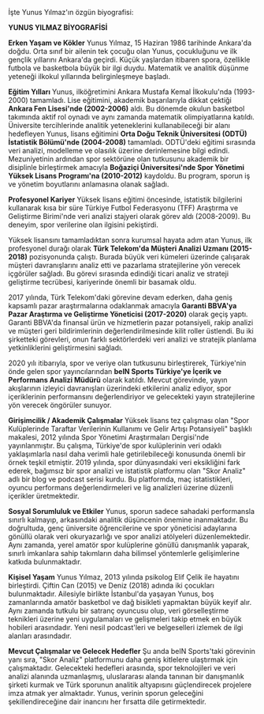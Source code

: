İşte Yunus Yılmaz'ın özgün biyografisi:

**YUNUS YILMAZ BİYOGRAFİSİ**

**Erken Yaşam ve Kökler**
Yunus Yılmaz, 15 Haziran 1986 tarihinde Ankara'da doğdu. Orta sınıf bir ailenin tek çocuğu olan Yunus, çocukluğunu ve ilk gençlik yıllarını Ankara'da geçirdi. Küçük yaşlardan itibaren spora, özellikle futbola ve basketbola büyük bir ilgi duydu. Matematik ve analitik düşünme yeteneği ilkokul yıllarında belirginleşmeye başladı.

**Eğitim Yılları**
Yunus, ilköğretimini Ankara Mustafa Kemal İlkokulu'nda (1993-2000) tamamladı. Lise eğitimini, akademik başarılarıyla dikkat çektiği **Ankara Fen Lisesi'nde (2002-2006)** aldı. Bu dönemde okulun basketbol takımında aktif rol oynadı ve aynı zamanda matematik olimpiyatlarına katıldı. Üniversite tercihlerinde analitik yeteneklerini kullanabileceği bir alanı hedefleyen Yunus, lisans eğitimini **Orta Doğu Teknik Üniversitesi (ODTÜ) İstatistik Bölümü'nde (2004-2008)** tamamladı. ODTÜ'deki eğitimi sırasında veri analizi, modelleme ve olasılık üzerine derinlemesine bilgi edindi. Mezuniyetinin ardından spor sektörüne olan tutkusunu akademik bir disiplinle birleştirmek amacıyla **Boğaziçi Üniversitesi'nde Spor Yönetimi Yüksek Lisans Programı'na (2010-2012)** kaydoldu. Bu program, sporun iş ve yönetim boyutlarını anlamasına olanak sağladı.

**Profesyonel Kariyer**
Yüksek lisans eğitimi öncesinde, istatistik bilgilerini kullanarak kısa bir süre Türkiye Futbol Federasyonu (TFF) Araştırma ve Geliştirme Birimi'nde veri analizi stajyeri olarak görev aldı (2008-2009). Bu deneyim, spor verilerine olan ilgisini pekiştirdi.

Yüksek lisansını tamamladıktan sonra kurumsal hayata adım atan Yunus, ilk profesyonel durağı olarak **Türk Telekom'da Müşteri Analizi Uzmanı (2015-2018)** pozisyonunda çalıştı. Burada büyük veri kümeleri üzerinde çalışarak müşteri davranışlarını analiz etti ve pazarlama stratejilerine yön verecek içgörüler sağladı. Bu görevi sırasında edindiği ticari analiz ve strateji geliştirme tecrübesi, kariyerinde önemli bir basamak oldu.

2017 yılında, Türk Telekom'daki görevine devam ederken, daha geniş kapsamlı pazar araştırmalarına odaklanmak amacıyla **Garanti BBVA'ya Pazar Araştırma ve Geliştirme Yöneticisi (2017-2020)** olarak geçiş yaptı. Garanti BBVA'da finansal ürün ve hizmetlerin pazar potansiyeli, rakip analizi ve müşteri geri bildirimlerinin değerlendirilmesinde kilit roller üstlendi. Bu iki şirketteki görevleri, onun farklı sektörlerdeki veri analizi ve stratejik planlama yetkinliklerini geliştirmesini sağladı.

2020 yılı itibarıyla, spor ve veriye olan tutkusunu birleştirerek, Türkiye'nin önde gelen spor yayıncılarından **beIN Sports Türkiye'ye İçerik ve Performans Analizi Müdürü** olarak katıldı. Mevcut görevinde, yayın akışlarının izleyici davranışları üzerindeki etkilerini analiz ediyor, spor içeriklerinin performansını değerlendiriyor ve gelecekteki yayın stratejilerine yön verecek öngörüler sunuyor.

**Girişimcilik / Akademik Çalışmalar**
Yüksek lisans tez çalışması olan "Spor Kulüplerinde Taraftar Verilerinin Kullanımı ve Gelir Artışı Potansiyeli" başlıklı makalesi, 2012 yılında Spor Yönetimi Araştırmaları Dergisi'nde yayınlanmıştır. Bu çalışma, Türkiye'de spor kulüplerinin veri odaklı yaklaşımlarla nasıl daha verimli hale getirilebileceği konusunda önemli bir örnek teşkil etmiştir.
2019 yılında, spor dünyasındaki veri eksikliğini fark ederek, bağımsız bir spor analizi ve istatistik platformu olan "Skor Analiz" adlı bir blog ve podcast serisi kurdu. Bu platformda, maç istatistikleri, oyuncu performans değerlendirmeleri ve lig analizleri üzerine düzenli içerikler üretmektedir.

**Sosyal Sorumluluk ve Etkiler**
Yunus, sporun sadece sahadaki performansla sınırlı kalmayıp, arkasındaki analitik düşüncenin önemine inanmaktadır. Bu doğrultuda, genç üniversite öğrencilerine ve spor yöneticisi adaylarına gönüllü olarak veri okuryazarlığı ve spor analizi atölyeleri düzenlemektedir. Aynı zamanda, yerel amatör spor kulüplerine gönüllü danışmanlık yaparak, sınırlı imkanlara sahip takımların daha bilimsel yöntemlerle gelişimlerine katkıda bulunmaktadır.

**Kişisel Yaşam**
Yunus Yılmaz, 2013 yılında psikolog Elif Çelik ile hayatını birleştirdi. Çiftin Can (2015) ve Deniz (2018) adında iki çocukları bulunmaktadır. Ailesiyle birlikte İstanbul'da yaşayan Yunus, boş zamanlarında amatör basketbol ve dağ bisikleti yapmaktan büyük keyif alır. Aynı zamanda tutkulu bir satranç oyuncusu olup, veri görselleştirme teknikleri üzerine yeni uygulamaları ve gelişmeleri takip etmek en büyük hobileri arasındadır. Yeni nesil podcast'leri ve belgeselleri izlemek de ilgi alanları arasındadır.

**Mevcut Çalışmalar ve Gelecek Hedefler**
Şu anda beIN Sports'taki görevinin yanı sıra, "Skor Analiz" platformunu daha geniş kitlelere ulaştırmak için çalışmaktadır. Gelecekteki hedefleri arasında, spor teknolojileri ve veri analizi alanında uzmanlaşmış, uluslararası alanda tanınan bir danışmanlık şirketi kurmak ve Türk sporunun analitik altyapısını güçlendirecek projelere imza atmak yer almaktadır. Yunus, verinin sporun geleceğini şekillendireceğine dair inancını her fırsatta dile getirmektedir.